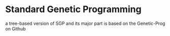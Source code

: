 # Standard Genetic Programming
 a tree-based version of SGP and its major part is based on the Genetic-Prog on Github
